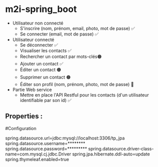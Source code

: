 # m2i-spring_boot

- Utilisateur non connecté
  - S'inscrire (nom, prénom, email, photo, mot de passe) ✅
  - Se connecter (email, mot de passe) ✅
- Utilisateur connecté
  - Se déconnecter ✅
  - Visualiser les contacts ✅
  - Rechercher un contact par mots-clés🟠
  - Ajouter un contact ✅
  - Éditer un contact 🟠
  - Supprimer un contact 🟠
  - Éditer son profil (nom, prénom, photo, mot de passe) 🔴
- Partie Web service
  - Mettre en place l'API Restful pour les contacts (d'un utilisateur identifiable par son id) ✅


## Properties :
#Configuration

spring.datasource.url=jdbc:mysql://localhost:3306/tp_jpa
spring.datasource.username=********
spring.datasource.password=*********
spring.datasource.driver-class-name=com.mysql.cj.jdbc.Driver
spring.jpa.hibernate.ddl-auto=update
spring.thymeleaf.enabled=true
